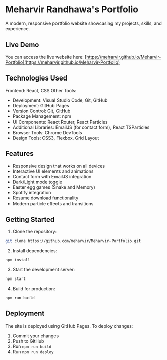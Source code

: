 # Meharvir Randhawa's Portfolio

A modern, responsive portfolio website showcasing my projects, skills, and experience.

## Live Demo

You can access the live website here: [https://meharvir.github.io/Meharvir-Portfolio](https://meharvir.github.io/Meharvir-Portfolio)

## Technologies Used

Frontend: React, CSS
Other Tools: 
- Development: Visual Studio Code, Git, GitHub
- Deployment: GitHub Pages
- Version Control: Git, GitHub
- Package Management: npm
- UI Components: React Router, React Particles
- Additional Libraries: EmailJS (for contact form), React TSParticles
- Browser Tools: Chrome DevTools
- Design Tools: CSS3, Flexbox, Grid Layout

## Features

- Responsive design that works on all devices
- Interactive UI elements and animations
- Contact form with EmailJS integration
- Dark/Light mode toggle
- Easter egg games (Snake and Memory)
- Spotify integration
- Resume download functionality
- Modern particle effects and transitions

## Getting Started

1. Clone the repository:
```bash
git clone https://github.com/meharvir/Meharvir-Portfolio.git
```

2. Install dependencies:
```bash
npm install
```

3. Start the development server:
```bash
npm start
```

4. Build for production:
```bash
npm run build
```

## Deployment

The site is deployed using GitHub Pages. To deploy changes:

1. Commit your changes
2. Push to GitHub
3. Run `npm run build`
4. Run `npm run deploy`

